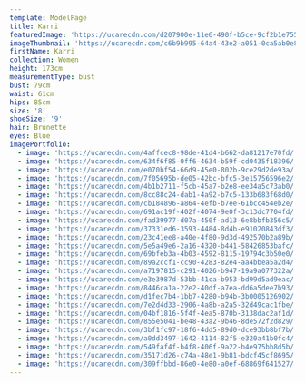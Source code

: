 ```yaml
---
template: ModelPage
title: Karri
featuredImage: 'https://ucarecdn.com/d207900e-11e6-490f-b5ce-9cf2b1e75550/'
imageThumbnail: 'https://ucarecdn.com/c6b9b995-64a4-43e2-a051-0ca5ab0e8c47/'
firstName: Karri
collection: Women
height: 173cm
measurementType: bust
bust: 79cm
waist: 61cm
hips: 85cm
size: '8'
shoeSize: '9'
hair: Brunette
eyes: Blue
imagePortfolio:
  - image: 'https://ucarecdn.com/4affcec8-98de-41d4-b662-da81217e70fd/'
  - image: 'https://ucarecdn.com/634f6f85-0ff6-4634-b59f-cd0435f18396/'
  - image: 'https://ucarecdn.com/e070bf54-66d9-45e0-802b-9ce29d2de93a/'
  - image: 'https://ucarecdn.com/7f05695b-de05-42bc-bfc5-3e15756596e2/'
  - image: 'https://ucarecdn.com/4b1b2711-f5cb-45a7-b2e8-ee34a5c73ab0/'
  - image: 'https://ucarecdn.com/8cc88c24-dab1-4a92-b7c5-133b683f68d0/'
  - image: 'https://ucarecdn.com/cb184896-a864-4efb-b7ee-61bcc454eb2e/'
  - image: 'https://ucarecdn.com/691ac19f-402f-4074-9e0f-3c13dc7704fd/'
  - image: 'https://ucarecdn.com/fad39977-d07a-450f-ad13-6e8bbfb356c5/'
  - image: 'https://ucarecdn.com/37331ed6-3593-4484-8d4b-e91020843df3/'
  - image: 'https://ucarecdn.com/23c41ee8-a40e-4f80-9d3d-492570b2a89b/'
  - image: 'https://ucarecdn.com/5e5a49e6-2a16-4320-b441-58426853bafc/'
  - image: 'https://ucarecdn.com/69bfeb3a-4b03-4592-8115-19794c3b50e0/'
  - image: 'https://ucarecdn.com/89a2ccf1-cc90-4283-82e4-aa4bbea5a2d4/'
  - image: 'https://ucarecdn.com/a7197815-c291-4026-b947-19a9a077322a/'
  - image: 'https://ucarecdn.com/e3e3987d-53bb-41ca-b953-bd99d5ad9eac/'
  - image: 'https://ucarecdn.com/8446ca1a-22e2-40df-a7ea-dd6a5dee7b93/'
  - image: 'https://ucarecdn.com/d1fec7b4-1bb7-4280-b94b-3b0005126902/'
  - image: 'https://ucarecdn.com/7e2d4d33-2906-4a8b-a2a5-32d49cac1fbe/'
  - image: 'https://ucarecdn.com/04bf1816-5f4f-4ea5-870b-3138dac2af1d/'
  - image: 'https://ucarecdn.com/855e5041-be48-43a2-9b46-8de572f2d829/'
  - image: 'https://ucarecdn.com/3bf1fc97-18f6-4dd5-89d0-dce93bb8bf7b/'
  - image: 'https://ucarecdn.com/a0dd3497-1642-4114-82f5-e320a41b0fc4/'
  - image: 'https://ucarecdn.com/549faf4f-b4f8-406f-9a22-b4e975bb8d5b/'
  - image: 'https://ucarecdn.com/35171d26-c74a-48e1-9b81-bdcf45cf8695/'
  - image: 'https://ucarecdn.com/309ffbbd-86e0-4e80-a0ef-68869f641527/'
---
```


